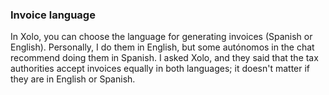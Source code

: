 ### Invoice language

In Xolo, you can choose the language for generating invoices (Spanish or English). Personally, I do them in English, but
some autónomos in the chat recommend doing them in Spanish. I asked Xolo, and they said that the tax authorities accept
invoices equally in both languages; it doesn't matter if they are in English or Spanish.
